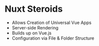 # Nuxt Steroids

- Allows Creation of Universal Vue Apps
- Server-side Rendering
- Builds up on Vue.js
- Configuration via File & Folder Structure